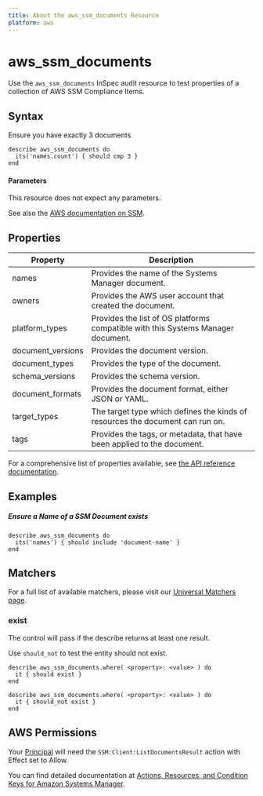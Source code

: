 ```yaml
---
title: About the aws_ssm_documents Resource
platform: aws
---
```


# aws\_ssm\_documents

Use the `aws_ssm_documents` InSpec audit resource to test properties of a collection of AWS SSM Compliance Items.

## Syntax

 Ensure you have exactly 3 documents

    describe aws_ssm_documents do
      its('names.count') { should cmp 3 }
    end
    
#### Parameters

This resource does not expect any parameters.

See also the [AWS documentation on SSM](https://docs.aws.amazon.com/systems-manager/?id=docs_gateway).

## Properties

|Property                     | Description|
| ---                         | --- |
|names                        | Provides the name of the Systems Manager document. |
|owners                       | Provides the AWS user account that created the document. |
|platform\_types              | Provides the list of OS platforms compatible with this Systems Manager document. |
|document\_versions           | Provides the document version. |
|document\_types              | Provides the type of the document. |
|schema\_versions             | Provides the schema version. |
|document\_formats            | Provides the document format, either JSON or YAML. |
|target\_types                | The target type which defines the kinds of resources the document can run on. |
|tags                         | Provides the tags, or metadata, that have been applied to the document. |

For a comprehensive list of properties available, see [the API reference documentation](https://docs.aws.amazon.com/systems-manager/latest/APIReference/API_DocumentDescription.html).

## Examples

##### Ensure a Name of a SSM Document exists
    describe aws_ssm_documents do
      its('names') { should include 'document-name' }
    end

## Matchers

For a full list of available matchers, please visit our [Universal Matchers page](https://www.inspec.io/docs/reference/matchers/).

### exist

The control will pass if the describe returns at least one result.

Use `should_not` to test the entity should not exist.

    describe aws_ssm_documents.where( <property>: <value> ) do
      it { should exist }
    end

    describe aws_ssm_documents.where( <property>: <value> ) do
      it { should_not exist }
    end

## AWS Permissions

Your [Principal](https://docs.aws.amazon.com/IAM/latest/UserGuide/intro-structure.html#intro-structure-principal) will need the `SSM:Client:ListDocumentsResult` action with Effect set to Allow.

You can find detailed documentation at [Actions, Resources, and Condition Keys for Amazon Systems Manager](https://docs.aws.amazon.com/IAM/latest/UserGuide/list_awssystemsmanager.html).